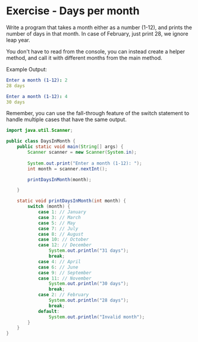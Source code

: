# Exercise - Days per month

Write a program that takes a month either as a number (1-12), and prints the number of days in that month. In case of February, just print 28, we ignore leap year.

You don't have to read from the console, you can instead create a helper method, and call it with different months from the main method.

Example Output:

```yaml
Enter a month (1-12): 2
28 days
```

```yaml
Enter a month (1-12): 4
30 days
```

<hint title="Hint 1">

Remember, you can use the fall-through feature of the switch statement to handle multiple cases that have the same output.

</hint>

<hint title="Solution">

```java
import java.util.Scanner;

public class DaysInMonth {
    public static void main(String[] args) {
        Scanner scanner = new Scanner(System.in);
        
        System.out.print("Enter a month (1-12): ");
        int month = scanner.nextInt();

        printDaysInMonth(month);

    }

    static void printDaysInMonth(int month) {
        switch (month) {
            case 1: // January
            case 3: // March
            case 5: // May
            case 7: // July
            case 8: // August
            case 10: // October
            case 12: // December
                System.out.println("31 days");
                break;
            case 4: // April
            case 6: // June
            case 9: // September
            case 11: // November
                System.out.println("30 days");
                break;
            case 2: // February
                System.out.println("28 days");
                break;
            default:
                System.out.println("Invalid month");
        }
    }
}
```

</hint>
